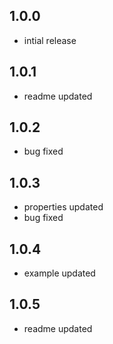 ## 1.0.0

* intial release


## 1.0.1

* readme updated

## 1.0.2

* bug fixed

## 1.0.3

* properties updated
* bug fixed

## 1.0.4

* example updated

## 1.0.5

* readme updated